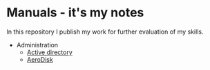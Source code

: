 # Manuals - it's my notes

In this repository I publish my work for further evaluation of my skills.

* Administration
  * [Active directory](/administration/active_directory/active_directory.md)
  * [AeroDisk](/administration/aerodisk/aerodisk.md)
